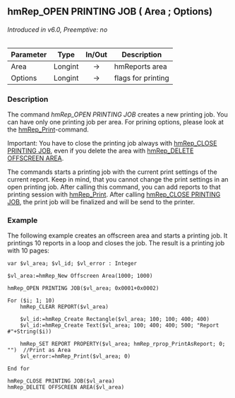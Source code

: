 ## hmRep_OPEN PRINTING JOB ( Area ; Options)
###### Introduced in v6.0, Preemptive: no

|Parameter|Type|In/Out|Description
|---|---|:---:|---
|Area|Longint|→|hmReports area
|Options|Longint|→|flags for printing

### Description
The command *hmRep_OPEN PRINTING JOB* creates a new printing job. You can have only one printing job per area. For prining options, please look at the [hmRep_Print](hmRep_Print.md)-command.

Important: You have to close the printing job always with [hmRep_CLOSE PRINTING JOB](hmRep_ClosePrintJob.md), even if you delete the area with [hmRep_DELETE OFFSCREEN AREA](..Areas/hmRep_DeleteOffscreenArea.md).

The commands starts a printing job with the current print settings of the current report. Keep in mind, that you cannot change the print settings in an open printing job. After calling this command, you can add reports to that printing session with [hmRep_Print](hmRep_Print.md). After calling [hmRep_CLOSE PRINTING JOB](hmRep_ClosePrintJob.md), the print job will be finalized and will be send to the printer.

### Example
The following example creates an offscreen area and starts a printing job. It printings 10 reports in a loop and closes the job. The result is a printing job with 10 pages:

```4d
var $vl_area; $vl_id; $vl_error : Integer

$vl_area:=hmRep_New Offscreen Area(1000; 1000)

hmRep_OPEN PRINTING JOB($vl_area; 0x0001+0x0002)

For ($i; 1; 10)
	hmRep_CLEAR REPORT($vl_area)
	
	$vl_id:=hmRep_Create Rectangle($vl_area; 100; 100; 400; 400)
	$vl_id:=hmRep_Create Text($vl_area; 100; 400; 400; 500; "Report #"+String($i))
	
	hmRep_SET REPORT PROPERTY($vl_area; hmRep_rprop_PrintAsReport; 0; "")  //Print as Area
	$vl_error:=hmRep_Print($vl_area; 0)
	
End for 

hmRep_CLOSE PRINTING JOB($vl_area)
hmRep_DELETE OFFSCREEN AREA($vl_area)
```
